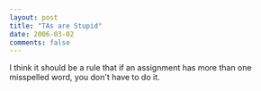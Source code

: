 ```yaml
---
layout: post
title: "TAs are Stupid"
date: 2006-03-02
comments: false
---
```

I think it should be a rule that if an assignment has more than one misspelled
word, you don't have to do it.
